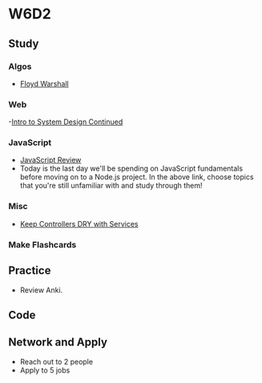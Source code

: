 # W6D2

## Study

### Algos

* [Floyd Warshall](https://www.geeksforgeeks.org/dynamic-programming-set-16-floyd-warshall-algorithm/)

### Web

-[Intro to System Design Continued](https://www.youtube.com/watch?v=UzLMhqg3_Wc)

### JavaScript

* [JavaScript Review](https://javascript.info/)
* Today is the last day we'll be spending on JavaScript fundamentals before moving
  on to a Node.js project. In the above link, choose topics that you're still unfamiliar with
  and study through them!

### Misc

* [Keep Controllers DRY with Services](https://www.engineyard.com/blog/keeping-your-rails-controllers-dry-with-services)

### Make Flashcards

## Practice

* Review Anki.

## Code

## Network and Apply

* Reach out to 2 people
* Apply to 5 jobs
